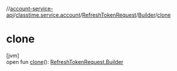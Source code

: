 //[account-service-api](../../../../index.md)/[classtime.service.account](../../index.md)/[RefreshTokenRequest](../index.md)/[Builder](index.md)/[clone](clone.md)

# clone

[jvm]\
open fun [clone](clone.md)(): [RefreshTokenRequest.Builder](index.md)
